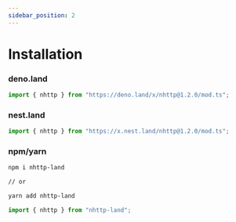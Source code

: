 ```yaml
---
sidebar_position: 2
---
```


# Installation

### deno.land

```ts
import { nhttp } from "https://deno.land/x/nhttp@1.2.0/mod.ts";
```

### nest.land

```ts
import { nhttp } from "https://x.nest.land/nhttp@1.2.0/mod.ts";
```

### npm/yarn

```bash
npm i nhttp-land

// or

yarn add nhttp-land
```

```ts
import { nhttp } from "nhttp-land";
```